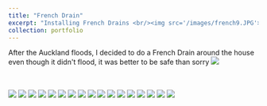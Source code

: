 ```yaml
---
title: "French Drain"
excerpt: "Installing French Drains <br/><img src='/images/french9.JPG'>"
collection: portfolio
---
```


After the Auckland floods, I decided to do a French Drain around the house even though it didn't flood, it was better to be safe than sorry
<img src='/images/french7.jpg'>

<br/>
<br/>
<img src='/images/french1.jpg'>
<img src='/images/french2.jpg'>
<img src='/images/french3.jpg'>
<img src='/images/french4.jpg'>
<img src='/images/french5.jpg'>
<img src='/images/french6.jpg'>
<img src='/images/french7.jpg'>
<img src='/images/french8.jpg'>
<img src='/images/french9.JPG'>
<img src='/images/french10.jpg'>
<img src='/images/french11.jpg'>
<img src='/images/french12.jpg'>
<img src='/images/french13.jpg'>
<img src='/images/french14.jpg'>
<img src='/images/french15.jpg'>
<img src='/images/french16.jpg'>
<img src='/images/french17.jpg'>
